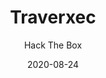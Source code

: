 ---
layout: post
title: "Traverxec"
subtitle: Hack The Box
date: 2020-08-24
image: <a href="/assets/images/image-filename-1-large.jpg"><img src="https://flic.kr/p/2jzGv9y"></a>
share-img: <a href="/assets/images/image-filename-1-large.jpg"><img src="https://flic.kr/p/2jzGv9y"></a>
---